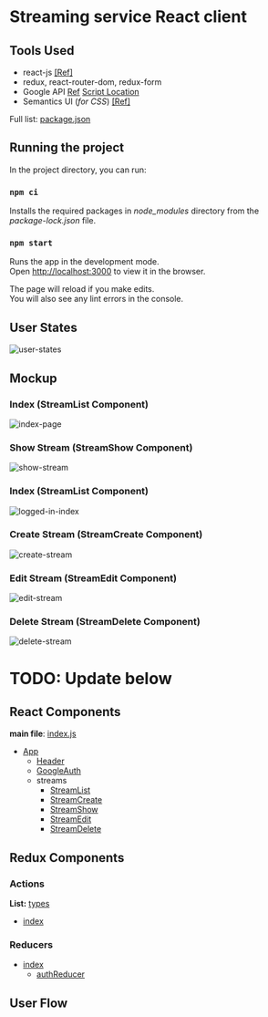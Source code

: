 # Streaming service React client

## Tools Used

- react-js [[Ref]](https://reactjs.org/docs/getting-started.html)
- redux, react-router-dom, redux-form
- Google API [Ref](https://developers.google.com/identity/protocols/oauth2/scopes#google-sign-in) [Script Location](https://apis.google.com/js/api.js)
- Semantics UI (_for CSS_) [[Ref]](https://semantic-ui.com/introduction/getting-started.html)

Full list: [package.json](package.json)

## Running the project

In the project directory, you can run:

### `npm ci`

Installs the required packages in _node_modules_ directory from the _package-lock.json_ file.

### `npm start`

Runs the app in the development mode.<br />
Open [http://localhost:3000](http://localhost:3000) to view it in the browser.

The page will reload if you make edits.<br />
You will also see any lint errors in the console.

## User States

![user-states](images/user-states.jpg 'user-states')

## Mockup

### Index (StreamList Component)

![index-page](images/1-index.jpg 'Index')

### Show Stream (StreamShow Component)

![show-stream](images/2-show-stream.jpg 'Show stream')

### Index (StreamList Component)

![logged-in-index](images/3-index-logged-in.jpg 'Index - Logged in')

### Create Stream (StreamCreate Component)

![create-stream](images/4-create-stream.jpg 'Create stream')

### Edit Stream (StreamEdit Component)

![edit-stream](images/5-edit-stream.jpg 'Edit stream')

### Delete Stream (StreamDelete Component)

![delete-stream](images/6-delete-stream.jpg 'Delete stream')

# TODO: Update below

## React Components

**main file**: [index.js](src/index.js)

- [App](src/components/App.js)
  - [Header](src/components/Header.js)
  - [GoogleAuth](src/components/GoogleAuth.js)
  - streams
    - [StreamList](src/components/streams/StreamList.js)
    - [StreamCreate](src/components/streams/StreamCreate.js)
    - [StreamShow](src/components/streams/StreamShow.js)
    - [StreamEdit](src/components/streams/StreamEdit.js)
    - [StreamDelete](src/components/streams/StreamDelete.js)

## Redux Components

### Actions

**List:** [types](src/actions/types.js)

- [index](src/actions/index.js)

### Reducers

- [index](src/reducers/index.js)
  - [authReducer](src/reducers/authReducer.js)

## User Flow

